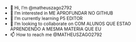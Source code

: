 - 👋 Hi, I’m @matheuszago2792
- 👀 I’m interested in  ME APROFUNDAR NO GITHUB
- 🌱 I’m currently learning P5 EDITOR
- 💞️ I’m looking to collaborate on COM ALUNOS QUE ESTAO APRENDENDO A MESMA MATERIA QUE EU
- 📫 How to reach me @MATHEUSZAGO2792

<!---
matheuszago2792/matheuszago2792 is a ✨ special ✨ repository because its `README.md` (this file) appears on your GitHub profile.
You can click the Preview link to take a look at your changes.
--->

